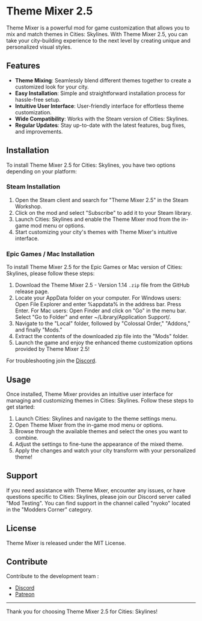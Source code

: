 # Theme Mixer 2.5

Theme Mixer is a powerful mod for game customization that allows you to mix and match themes in Cities: Skylines. With Theme Mixer 2.5, you can take your city-building experience to the next level by creating unique and personalized visual styles.

## Features

- **Theme Mixing**: Seamlessly blend different themes together to create a customized look for your city.
- **Easy Installation**: Simple and straightforward installation process for hassle-free setup.
- **Intuitive User Interface**: User-friendly interface for effortless theme customization.
- **Wide Compatibility**: Works with the Steam version of Cities: Skylines.
- **Regular Updates**: Stay up-to-date with the latest features, bug fixes, and improvements.

## Installation

To install Theme Mixer 2.5 for Cities: Skylines, you have two options depending on your platform:

### Steam Installation

1. Open the Steam client and search for "Theme Mixer 2.5" in the Steam Workshop.
2. Click on the mod and select "Subscribe" to add it to your Steam library.
3. Launch Cities: Skylines and enable the Theme Mixer mod from the in-game mod menu or options.
4. Start customizing your city's themes with Theme Mixer's intuitive interface.

### Epic Games / Mac Installation

To install Theme Mixer 2.5 for the Epic Games or Mac version of Cities: Skylines, please follow these steps:

1. Download the Theme Mixer 2.5 - Version 1.14 `.zip` file from the GitHub release page.
2. Locate your AppData folder on your computer.
For Windows users: Open File Explorer and enter %appdata% in the address bar. Press Enter.
For Mac users: Open Finder and click on "Go" in the menu bar. Select "Go to Folder" and enter ~/Library/Application Support/.
4. Navigate to the "Local" folder, followed by "Colossal Order," "Addons," and finally "Mods."
5. Extract the contents of the downloaded zip file into the "Mods" folder.
6. Launch the game and enjoy the enhanced theme customization options provided by Theme Mixer 2.5!

For troubleshooting join the [Discord](https://discord.gg/eC79XQ4qH9).

## Usage

Once installed, Theme Mixer provides an intuitive user interface for managing and customizing themes in Cities: Skylines. Follow these steps to get started:

1. Launch Cities: Skylines and navigate to the theme settings menu.
2. Open Theme Mixer from the in-game mod menu or options.
3. Browse through the available themes and select the ones you want to combine.
4. Adjust the settings to fine-tune the appearance of the mixed theme.
5. Apply the changes and watch your city transform with your personalized theme!

## Support

If you need assistance with Theme Mixer, encounter any issues, or have questions specific to Cities: Skylines, please join our Discord server called "Mod Testing". You can find support in the channel called "nyoko" located in the "Modders Corner" category. 

## License

Theme Mixer is released under the MIT License.

## Contribute

Contribute to the development team :

- [Discord](https://discord.gg/eC79XQ4qH9)
- [Patreon](https://www.patreon.com/Nyoko533?utm_medium=clipboard_copy&utm_source=copyLink&utm_campaign=creatorshare_creator&utm_content=join_link)

---
Thank you for choosing Theme Mixer 2.5 for Cities: Skylines!
